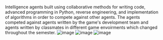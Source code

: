 Intelligence agents built using collaborative methods for writing code, advanced programming in Python, reverse engineering, and implementation of algorithms in order to compete against other agents. The agents competed against agents written by the game's development team and agents written by classmates in different game envoirments which changed throughout the semester.
![image](https://user-images.githubusercontent.com/57219508/106039366-b6759780-60e1-11eb-8856-4321aeaf07a9.png)
![image](https://user-images.githubusercontent.com/57219508/106039417-c42b1d00-60e1-11eb-821e-15b3f1bec6d3.png)
![image](https://user-images.githubusercontent.com/57219508/106039550-eb81ea00-60e1-11eb-8897-1dac6e83ecb5.png)

